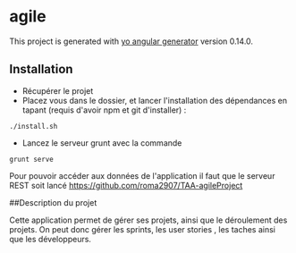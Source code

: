 # agile

This project is generated with [yo angular generator](https://github.com/yeoman/generator-angular)
version 0.14.0.

## Installation
* Récupérer le projet
* Placez vous dans le dossier, et lancer l'installation des dépendances en tapant (requis d'avoir npm et git d'installer) :
```
./install.sh
```

* Lancez le serveur grunt avec la commande 

```
grunt serve
```

Pour pouvoir accéder aux données de l'application il faut que le serveur REST soit lancé https://github.com/roma2907/TAA-agileProject

##Description du projet

Cette application permet de gérer ses projets, ainsi que le déroulement des projets. On peut donc gérer les sprints, les user stories , les taches ainsi que les développeurs.

